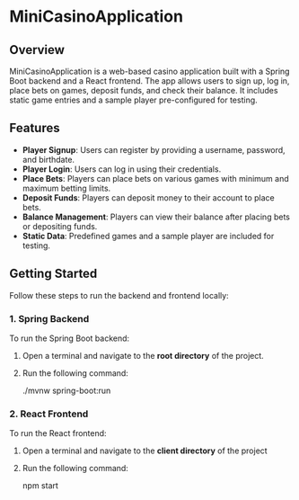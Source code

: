 # MiniCasinoApplication

## Overview

MiniCasinoApplication is a web-based casino application built with a Spring Boot backend and a React frontend. The app allows users to sign up, log in, place bets on games, deposit funds, and check their balance. It includes static game entries and a sample player pre-configured for testing.

## Features

- **Player Signup**: Users can register by providing a username, password, and birthdate.
- **Player Login**: Users can log in using their credentials.
- **Place Bets**: Players can place bets on various games with minimum and maximum betting limits.
- **Deposit Funds**: Players can deposit money to their account to place bets.
- **Balance Management**: Players can view their balance after placing bets or depositing funds.
- **Static Data**: Predefined games and a sample player are included for testing.

## Getting Started

Follow these steps to run the backend and frontend locally:

### 1. Spring Backend

To run the Spring Boot backend:

1. Open a terminal and navigate to the **root directory** of the project.
2. Run the following command:

   ./mvnw spring-boot:run

### 2. React Frontend 

To run the React frontend: 

1. Open a terminal and navigate to the **client directory** of the project 
2. Run the following command: 

    npm start
    